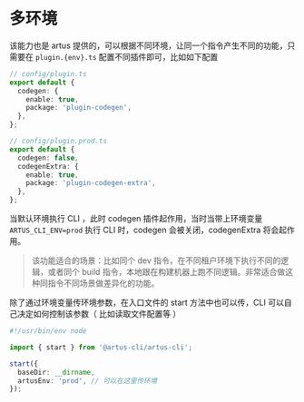# 多环境

该能力也是 artus 提供的，可以根据不同环境，让同一个指令产生不同的功能，只需要在 `plugin.{env}.ts` 配置不同插件即可，比如如下配置

```typescript
// config/plugin.ts
export default {
  codegen: {
    enable: true,
    package: 'plugin-codegen',
  },
};

// config/plugin.prod.ts
export default {
  codegen: false,
  codegenExtra: {
    enable: true,
    package: 'plugin-codegen-extra',
  },
};
```

当默认环境执行 CLI ，此时 codegen 插件起作用，当时当带上环境变量 `ARTUS_CLI_ENV=prod` 执行 CLI 时，codegen 会被关闭，codegenExtra 将会起作用。

> 该功能适合的场景：比如同个 dev 指令，在不同租户环境下执行不同的逻辑，或者同个 build 指令，本地跟在构建机器上跑不同逻辑。非常适合做这种同指令不同场景做差异化的功能。

除了通过环境变量传环境参数，在入口文件的 start 方法中也可以传，CLI 可以自己决定如何控制该参数（ 比如读取文件配置等 ）

```typescript
#!/usr/bin/env node

import { start } from '@artus-cli/artus-cli';

start({
  baseDir: __dirname,
  artusEnv: 'prod', // 可以在这里传环境
});
```
